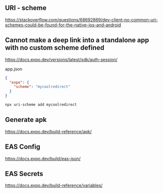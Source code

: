 ## URI - scheme

https://stackoverflow.com/questions/68692869/dev-client-no-common-uri-schemes-could-be-found-for-the-native-ios-and-android

## Cannot make a deep link into a standalone app with no custom scheme defined

https://docs.expo.dev/versions/latest/sdk/auth-session/

app.json

```json
{
  "expo": {
    "scheme": "mycoolredirect"
  }
}
```

```bash
npx uri-scheme add mycoolredirect
```

## Generate apk

https://docs.expo.dev/build-reference/apk/

## EAS Config

https://docs.expo.dev/build/eas-json/

## EAS Secrets

https://docs.expo.dev/build-reference/variables/

